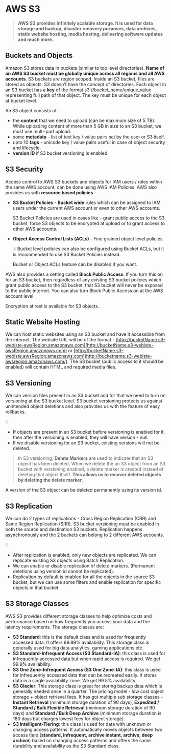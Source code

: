 # AWS S3

> **AWS S3 provides infinitely scalable storage. It is used for data storage and backup, disaster recovery purposes, data archives, static website hosting, media hosting, delivering software updates and much more.**
> 

## Buckets and Objects

Amazon S3 stores data in buckets (similar to top level directories). **Name of an AWS S3 bucket must be globally unique across all regions and all AWS accounts**. S3 buckets are region scoped. Inside an S3 bucket, files are stored as objects. S3 doesn’t have the concept of directories. Each object in an S3 bucket has a **key** of the format s3://bucket_name/unique_value representing full path of that object. The key must be unique for each object at bucket level.

An S3 object consists of -

- the **content** that we need to upload (can be maximum size of 5 TB). While uploading content of more than 5 GB in size to an S3 bucket, we must use multi-part upload.
- some **metadata** - list of text key / value pairs set by the user or S3 itself.
- upto 10 **tags** - unicode key / value pairs useful in case of object security and lifecycle.
- **version ID** if S3 bucket versioning is enabled.

## S3 Security

Access control to AWS S3 buckets and objects for IAM users / roles within the same AWS account, can be done using AWS IAM Policies. AWS also provides us with **resource based policies** -

- **S3 Bucket Policies** - **Bucket wide** rules which can be assigned to IAM users under the current AWS account or even to other AWS accounts.
    
    S3 Bucket Policies are used in cases like - grant public access to the S3 bucket, force S3 objects to be encrypted at upload or to grant access to other AWS accounts.
    
- **Object Access Control Lists (ACLs)** - Fine grained object level policies.
    
    <aside>
    💡 Bucket level policies can also be configured using Bucket ACLs, but it is recommended to use S3 Bucket Policies instead.
    
    </aside>
    
    Bucket or Object ACLs feature can be disabled if you want.
    

AWS also provides a setting called **Block Public Access**. If you turn this on for an S3 bucket, then regardless of any existing S3 bucket policies which grant public access to the S3 bucket, that S3 bucket will never be exposed to the public internet. You can also turn Block Public Access on at the AWS account level.

Encryption at rest is available for S3 objects.

## Static Website Hosting

We can host static websites using an S3 bucket and have it accessible from the internet. The website URL will be of the format - [http://bucketName.s3-webiste-awsRegion.amazonaws.com](http://bucketName.s3-webiste-awsRegion.amazonaws.com) or [http://bucketName.s3-webiste.awsRegion.amazonaws.com](http://bucketname.s3-webiste-awsregion.amazonaws.com/). The S3 bucket (public access to it should be enabled) will contain HTML and required media files.

## S3 Versioning

We can version files present in an S3 bucket and for that we need to turn on versioning at the S3 bucket level. S3 bucket versioning protects us against unintended object deletions and also provides us with the feature of easy rollbacks.

<aside>
💡

- If objects are present in an S3 bucket before versioning is enabled for it, then after the versioning is enabled, they will have version - null.
- If we disable versioning for an S3 bucket, existing versions will not be deleted.
</aside>

> In S3 versioning, **Delete Markers** are used to indicate that an S3 object has been deleted. When we delete the an S3 object from an S3 bucket with versioning enabled, a delete marker is created instead of deleting that object itself. **This allows us to recover deleted objects by deleting the delete marker**.
> 

A version of the S3 object can be deleted permanently using its version id.

## S3 Replication

We can do 2 types of replications - Cross Region Replication (CRR) and Same Region Replication (SRR). S3 bucket versioning must be enabled in both the source and destination S3 buckets. Replication happens asynchronously and the 2 buckets can belong to 2 different AWS accounts.

<aside>
💡

- After replication is enabled, only new objects are replicated. We can replicate existing S3 objects using Batch Replication.
- We can enable or disable replication of delete markers. (Permanent deletions using version id cannot be replicated).
- Replication by default is enabled for all the objects in the source S3 bucket, but we can use some filters and enable replication for specific objects in that bucket.
</aside>

## S3 Storage Classes

AWS S3 provides different storage classes to help optimize costs and performance based on how frequently you access your data and the latency requirements. The storage classes are:

- **S3 Standard**: this is the default class and is used for frequently accessed data. It offers 99.99% availability. This storage class is generally used for big data analytics, gaming applications etc.
- **S3 Standard-Infrequent Access (S3 Standard-IA)**: this class is used for infrequently accessed data but when rapid access is required. We get 99.9% availability.
- **S3 One Zone-Infrequent Access (S3 One Zone-IA)**: this class is used for infrequently accessed data that can be recreated easily. It stores data in a single availability zone. We get 99.5% availability.
- **S3 Glacier**: This storage class is great for storing backup data which is generally needed once in a quarter. The pricing model - low cost object storage + object retrieval fees. It has got multiple sub storage classes - **Instant Retrieval** (minimum storage duration of 90 days), **Expedited / Standard / Bulk Flexible Retrieval** (minimum storage duration of 90 days) and **Standard / Bulk Deep Archive** (minimum storage duration is 180 days but charges lowest fees for object storage).
- **S3 Intelligent-Tiering**: this class is used for data with unknown or changing access patterns. It automatically moves objects between two access tiers (**standard, infrequent, archive instant, archive, deep archive**) based on changing access patterns and offers the same durability and availability as the S3 Standard class.
